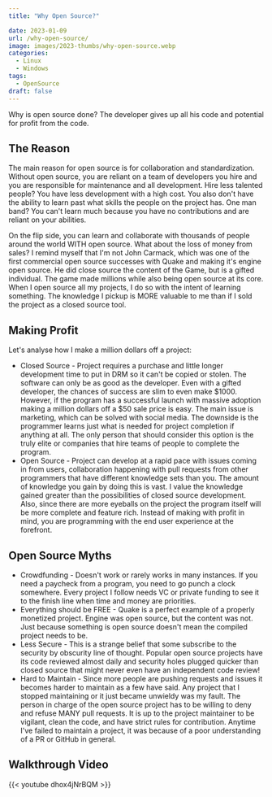 ```yaml
---
title: "Why Open Source?"

date: 2023-01-09
url: /why-open-source/
image: images/2023-thumbs/why-open-source.webp
categories:
  - Linux
  - Windows
tags:
  - OpenSource
draft: false
---
```

Why is open source done? The developer gives up all his code and potential for profit from the code.
<!--more-->

## The Reason

The main reason for open source is for collaboration and standardization. Without open source, you are reliant on a team of developers you hire and you are responsible for maintenance and all development. Hire less talented people? You have less development with a high cost. You also don't have the ability to learn past what skills the people on the project has. One man band? You can't learn much because you have no contributions and are reliant on your abilities.

On the flip side, you can learn and collaborate with thousands of people around the world WITH open source. What about the loss of money from sales? I remind myself that I'm not John Carmack, which was one of the first commercial open source successes with Quake and making it's engine open source. He did close source the content of the Game, but is a gifted individual. The game made millions while also being open source at its core. When I open source all my projects, I do so with the intent of learning something. The knowledge I pickup is MORE valuable to me than if I sold the project as a closed source tool.

## Making Profit

Let's analyse how I make a million dollars off a project:

- Closed Source - Project requires a purchase and little longer development time to put in DRM so it can't be copied or stolen. The software can only be as good as the developer. Even with a gifted developer, the chances of success are slim to even make $1000. However, if the program has a successful launch with massive adoption making a million dollars off a $50 sale price is easy. The main issue is marketing, which can be solved with social media. The downside is the programmer learns just what is needed for project completion if anything at all. The only person that should consider this option is the truly elite or companies that hire teams of people to complete the program.
- Open Source - Project can develop at a rapid pace with issues coming in from users, collaboration happening with pull requests from other programmers that have different knowledge sets than you. The amount of knowledge you gain by doing this is vast. I value the knowledge gained greater than the possibilities of closed source development. Also, since there are more eyeballs on the project the program itself will be more complete and feature rich. Instead of making with profit in mind, you are programming with the end user experience at the forefront.

## Open Source Myths

- Crowdfunding - Doesn't work or rarely works in many instances. If you need a paycheck from a program, you need to go punch a clock somewhere. Every project I follow needs VC or private funding to see it to the finish line when time and money are priorities.
- Everything should be FREE - Quake is a perfect example of a properly monetized project. Engine was open source, but the content was not. Just because something is open source doesn't mean the compiled project needs to be.
- Less Secure - This is a strange belief that some subscribe to the security by obscurity line of thought. Popular open source projects have its code reviewed almost daily and security holes plugged quicker than closed source that might never even have an independent code review!
- Hard to Maintain - Since more people are pushing requests and issues it becomes harder to maintain as a few have said. Any project that I stopped maintaining or it just became unwieldy was my fault. The person in charge of the open source project has to be willing to deny and refuse MANY pull requests. It is up to the project maintainer to be vigilant, clean the code, and have strict rules for contribution. Anytime I've failed to maintain a project, it was because of a poor understanding of a PR or GitHub in general.

## Walkthrough Video

{{< youtube dhox4jNrBQM >}}
